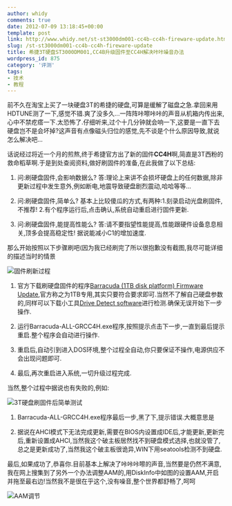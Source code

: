 ```yaml
---
author: whidy
comments: true
date: 2012-07-09 13:18:45+00:00
template: post
link: http://www.whidy.net/st-st3000dm001-cc4b-cc4h-fireware-update.html
slug: /st-st3000dm001-cc4b-cc4h-fireware-update
title: 希捷3T硬盘ST3000DM001,CC4B升级固件至CC4H解决咔咔噪音办法
wordpress_id: 875
category: '评测'
tags:
- 技术
- 教程
---
```


前不久在淘宝上买了一块硬盘3T的希捷的硬盘,可算是缓解了磁盘之急.拿回来用HDTUNE测了一下,感觉不错.爽了没多久...一阵阵咔嚓咔咔的声音从机箱内传出来,心中不禁疙瘩一下.太恐怖了.仔细听来,过个十几分钟就会响一下,这要是一直下去硬盘岂不是会坏掉?这声音有点像磁头归位的感觉,先不谈是个什么原因导致,就说怎么解决吧...

话说经过将近一个月的煎熬,终于希捷官方出了新的固件**CC4H**啊,简直是3T西粉的救命稻草啊.于是到处查阅资料,做好刷固件的准备,在此我做了以下总结:



	
  1. 问:刷硬盘固件,会影响数据么?
答:理论上来讲不会损坏硬盘上的任何数据,除非更新过程中发生意外,例如断电,地震导致硬盘剧烈震动,哈哈等等...

	
  2. 问:刷硬盘固件,简单么?
基本上比较傻瓜的方式,有两种:1.刻录启动光盘刷固件,不推荐! 2.有个程序运行后,点击确认,系统自动重启进行固件更新.

	
  3. 问:刷硬盘固件,能提高性能么?
答:请不要指望性能提高,性能跟硬件设备息息相关,顶多会提高稳定性! 据说能减小C1的增加速度.


那么开始按照以下步骤刷吧(因为我已经刷完了所以很抱歉没有截图,我尽可能详细的描述当时的情景

![固件刷新过程](https://www.whidy.net/wp-content/uploads/2012/07/fw-update-400x223.jpg)



	
  1. 官方下载刷硬盘固件的程序[Barracuda (1TB disk platform) Firmware Update](http://knowledge.seagate.com/articles/en_US/FAQ/223651en),官方称之为1TB专用,其实只要符合要求即可.当然不了解自己硬盘参数的,同样可以下载小工具[Drive Detect software](http://support.seagate.com/firmware/drive_config.html)进行检测.确保无误开始下一步操作.

	
  2. 运行Barracuda-ALL-GRCC4H.exe程序,按照提示点击下一步,一直到最后提示重启.整个程序会自动进行操作.

	
  3. 重启后,自动引到进入DOS环境,整个过程全自动,你只要保证不操作,电源供应不会出现问题即可.

	
  4. 最后,再次重启进入系统,一切升级过程完成.




当然,整个过程中据说也有失败的,例如:






![3T硬盘刷固件后简单测试](https://www.whidy.net/wp-content/uploads/2012/07/st_fw_update.jpg)







	
  1. Barracuda-ALL-GRCC4H.exe程序最后一步,黑了下,提示错误.大概意思是

	
  2. 据说在AHCI模式下无法完成更新,需要在BIOS内设置成IDE后,才能更新,更新完后,重新设置成AHCI,当然我这个破主板居然找不到硬盘模式选择,也就没管了,总之是更新成功了,当然我这个破主板很诡异,WIN下用seatools检测不到硬盘.


最后,如果成功了,恭喜你.目前基本上解决了咔咔咔嚓的声音,当然要是仍然不满意,我在网上搜集到了另外一个办法调整AAM的,用DiskInfo中如图的设置AAM,开启并拖至最右边!当然我不是很在乎这个,没有噪音,整个世界都舒畅了,呵呵

![AAM调节](https://www.whidy.net/wp-content/uploads/2012/07/AAM-400x364.jpg)
